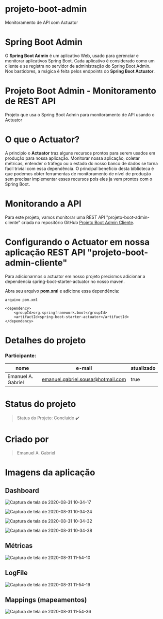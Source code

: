 # projeto-boot-admin
Monitoramento de API com Actuator

# Spring Boot Admin
O __Spring Boot Admin__ é um aplicativo Web, usado para gerenciar e monitorar aplicativos Spring Boot. Cada aplicativo é considerado como um cliente e se registra no servidor de administração do Spring Boot Admin. Nos bastidores, a mágica é feita pelos endpoints do __Spring Boot Actuator__.

# Projeto Boot Admin - Monitoramento de REST API
Projeto que usa o Spring Boot Admin para monitoramento de API usando o Actuator


# O que o Actuator?
A principio o __Actuator__ traz alguns recursos prontos para serem usados em produção para nossa aplicação. Monitorar nossa aplicação, coletar métricas, entender o tráfego ou o estado do nosso banco de dados se torna facil trivial com essa dependência. O principal benefício desta biblioteca é que podemos obter ferramentas de monitoramento de nível de produção sem precisar implementar esses recursos pois eles ja vem prontos com o Spring Boot.

# Monitorando a API 
Para este projeto, vamos monitorar uma REST API "projeto-boot-admin-cliente" criada no repositório GitHub [Projeto Boot Admin Cliente](https://github.com/EmanuelGabriel/projeto-boot-admin-cliente). 


# Configurando o Actuator em nossa aplicação REST API "projeto-boot-admin-cliente" 
Para adicionarmos o actuator em nosso projeto precismos adicionar a dependencia spring-boot-starter-actuator no nosso maven.

Abra seu arquivo __pom.xml__ e adicione essa dependência:

```
arquivo pom.xml

<dependency>
    <groupId>org.springframework.boot</groupId>
    <artifactId>spring-boot-starter-actuator</artifactId>
</dependency>

```


# Detalhes do projeto

### Participante: 
|nome|e-mail|atualizado|
| -------- | -------- | -------- |
|Emanuel A. Gabriel |emanuel.gabriel.sousa@hotmail.com|true|

# Status do projeto

> Status do Projeto: Concluido :heavy_check_mark:



# Criado por
> Emanuel A. Gabriel


# Imagens da aplicação
## Dashboard
![Captura de tela de 2020-08-31 10-34-17](https://user-images.githubusercontent.com/16214525/91727425-13dbdb80-eb78-11ea-9856-f972ab335faf.png)

![Captura de tela de 2020-08-31 10-34-24](https://user-images.githubusercontent.com/16214525/91727706-70d79180-eb78-11ea-8796-95ef5c96d73b.png)

![Captura de tela de 2020-08-31 10-34-32](https://user-images.githubusercontent.com/16214525/91727768-88af1580-eb78-11ea-9ded-d27ecc728dad.png)

![Captura de tela de 2020-08-31 10-34-38](https://user-images.githubusercontent.com/16214525/91727872-ab412e80-eb78-11ea-8aad-a0928bffe931.png)

## Métricas
![Captura de tela de 2020-08-31 11-54-10](https://user-images.githubusercontent.com/16214525/91734186-fbbc8a00-eb80-11ea-92b3-e0d57d45800e.png)

## LogFile
![Captura de tela de 2020-08-31 11-54-19](https://user-images.githubusercontent.com/16214525/91734346-38888100-eb81-11ea-96f0-5e1918b83974.png)

## Mappings (mapeamentos)
![Captura de tela de 2020-08-31 11-54-36](https://user-images.githubusercontent.com/16214525/91734718-a634ad00-eb81-11ea-9541-84cf2ca0639b.png)

